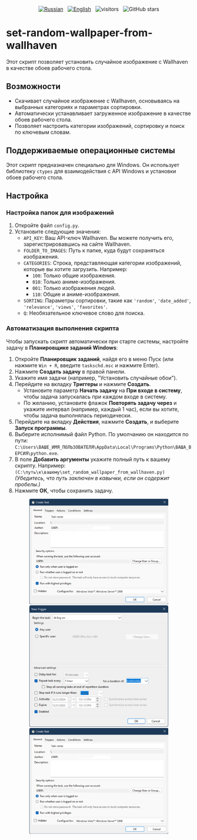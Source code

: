 <p align="center">
  <a href="README.ru.md"><img src="https://img.shields.io/badge/Русский-Readme-blue" alt="Russian" /></a>&nbsp;&nbsp;
  <a href="README.md"><img src="https://img.shields.io/badge/English-Readme-blue" alt="English" /></a>&nbsp;&nbsp;
  <img src="https://visitor-badge.laobi.icu/badge?page_id=White-Tiger-PX.set-random-wallpaper-from-wallhaven" alt="visitors" />&nbsp;&nbsp;
  <img src="https://img.shields.io/github/stars/White-Tiger-PX/set-random-wallpaper-from-wallhaven?style=social" alt="GitHub stars" />
</p>

# set-random-wallpaper-from-wallhaven

Этот скрипт позволяет установить случайное изображение с Wallhaven в качестве обоев рабочего стола.

## Возможности

- Скачивает случайное изображение с Wallhaven, основываясь на выбранных категориях и параметрах сортировки.
- Автоматически устанавливает загруженное изображение в качестве обоев рабочего стола.
- Позволяет настроить категории изображений, сортировку и поиск по ключевым словам.

## Поддерживаемые операционные системы

Этот скрипт предназначен специально для Windows. Он использует библиотеку `ctypes` для взаимодействия с API Windows и установки обоев рабочего стола.

## Настройка

### Настройка папок для изображений

1. Откройте файл `config.py`.
2. Установите следующие значения:
   - `API_KEY`: Ваш API-ключ Wallhaven. Вы можете получить его, зарегистрировавшись на сайте Wallhaven.
   - `FOLDER_TO_IMAGES`: Путь к папке, куда будут сохраняться изображения.
   - `CATEGORIES`: Строка, представляющая категории изображений, которые вы хотите загрузить. Например:
     - `100`: Только общие изображения.
     - `010`: Только аниме-изображения.
     - `001`: Только изображения людей.
     - `110`: Общие и аниме-изображения.
   - `SORTING`: Параметры сортировки, такие как `'random'`, `'date_added'`, `'relevance'`, `'views'`, `'favorites'`.
   - `Q`: Необязательное ключевое слово для поиска.

### Автоматизация выполнения скрипта

Чтобы запускать скрипт автоматически при старте системы, настройте задачу в **Планировщике заданий Windows**:

1. Откройте **Планировщик заданий**, найдя его в меню Пуск (или нажмите `Win + R`, введите `taskschd.msc` и нажмите Enter).
2. Нажмите **Создать задачу** в правой панели.
3. Укажите имя задачи (например, "Установить случайные обои").
4. Перейдите на вкладку **Триггеры** и нажмите **Создать**.
   - Установите параметр **Начать задачу** на **При входе в систему**, чтобы задача запускалась при каждом входе в систему.
   - По желанию, установите флажок **Повторять задачу через** и укажите интервал (например, каждый 1 час), если вы хотите, чтобы задача выполнялась периодически.
5. Перейдите на вкладку **Действия**, нажмите **Создать**, и выберите **Запуск программы**.
6. Выберите исполнимый файл Python. По умолчанию он находится по пути:
   `C:\Users\ВАШЕ_ИМЯ_ПОЛЬЗОВАТЕЛЯ\AppData\Local\Programs\Python\ВАША_ВЕРСИЯ\python.exe`.
7. В поле **Добавить аргументы** укажите полный путь к вашему скрипту. Например:
   `(C:\путь\к\вашему\set_random_wallpaper_from_wallhaven.py)`
   *(Убедитесь, что путь заключен в кавычки, если он содержит пробелы.)*
8. Нажмите **ОК**, чтобы сохранить задачу.

<div style="justify-content: space-between; align-items: center;">
  <div style="text-align: center;">
    <img src="Task Scheduler - General.png" alt="Task Scheduler - General" width="75%" />
  </div>

  <div style="text-align: center;">
    <img src="Task Scheduler - Triggers.png" alt="Task Scheduler - Triggers" width="75%" />
  </div>

  <div style="text-align: center;">
    <img src="Task Scheduler - General.png" alt="Task Scheduler - General" width="75%" />
  </div>
</div>
